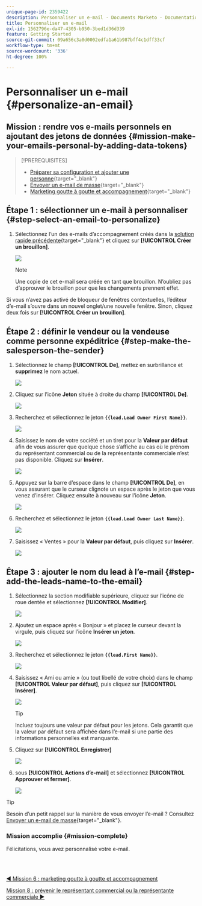```yaml
---
unique-page-id: 2359422
description: Personnaliser un e-mail - Documents Marketo - Documentation du produit
title: Personnaliser un e-mail
exl-id: 1562796e-da47-4305-b950-3bed1d36d339
feature: Getting Started
source-git-commit: 09a656c3a0d0002edfa1a61b987bff4c1dff33cf
workflow-type: tm+mt
source-wordcount: '336'
ht-degree: 100%

---
```


# Personnaliser un e-mail {#personalize-an-email}

## Mission : rendre vos e-mails personnels en ajoutant des jetons de données {#mission-make-your-emails-personal-by-adding-data-tokens}

>[!PREREQUISITES]
>
>* [Préparer sa configuration et ajouter une personne](/help/marketo/getting-started/quick-wins/get-set-up-and-add-a-person.md){target="_blank"}
>* [Envoyer un e-mail de masse](/help/marketo/getting-started/quick-wins/send-an-email.md){target="_blank"}
>* [Marketing goutte à goutte et accompagnement](/help/marketo/getting-started/quick-wins/drip-drip-nurture.md){target="_blank"}

## Étape 1 : sélectionner un e-mail à personnaliser {#step-select-an-email-to-personalize}

1. Sélectionnez l’un des e-mails d’accompagnement créés dans la [solution rapide précédente](/help/marketo/getting-started/quick-wins/drip-drip-nurture.md){target="_blank"} et cliquez sur **[!UICONTROL Créer un brouillon]**.

   ![](assets/personalize-an-email-1.png)

   >[!NOTE]
   >
   >Une copie de cet e-mail sera créée en tant que brouillon. N’oubliez pas d’approuver le brouillon pour que les changements prennent effet.

Si vous n’avez pas activé de bloqueur de fenêtres contextuelles, l’éditeur d’e-mail s’ouvre dans un nouvel onglet/une nouvelle fenêtre. Sinon, cliquez deux fois sur **[!UICONTROL Créer un brouillon]**.

## Étape 2 : définir le vendeur ou la vendeuse comme personne expéditrice {#step-make-the-salesperson-the-sender}

1. Sélectionnez le champ **[!UICONTROL De]**, mettez en surbrillance et **supprimez** le nom actuel.

   ![](assets/personalize-an-email-2.png)

1. Cliquez sur l’icône **Jeton** située à droite du champ **[!UICONTROL De]**.

   ![](assets/personalize-an-email-3.png)

1. Recherchez et sélectionnez le jeton **`{{lead.Lead Owner First Name}}`**.

   ![](assets/personalize-an-email-4.png)

1. Saisissez le nom de votre société et un tiret pour la **Valeur par défaut** afin de vous assurer que quelque chose s’affiche au cas où le prénom du représentant commercial ou de la représentante commerciale n’est pas disponible. Cliquez sur **Insérer**.

   ![](assets/personalize-an-email-5.png)

1. Appuyez sur la barre d’espace dans le champ **[!UICONTROL De]**, en vous assurant que le curseur clignote un espace après le jeton que vous venez d’insérer. Cliquez ensuite à nouveau sur l’icône **Jeton**.

   ![](assets/personalize-an-email-6.png)

1. Recherchez et sélectionnez le jeton **`{{lead.Lead Owner Last Name}}`**.

   ![](assets/personalize-an-email-7.png)

1. Saisissez « Ventes » pour la **Valeur par défaut**, puis cliquez sur **Insérer**.

   ![](assets/personalize-an-email-8.png)

## Étape 3 : ajouter le nom du lead à l’e-mail {#step-add-the-leads-name-to-the-email}

1. Sélectionnez la section modifiable supérieure, cliquez sur l’icône de roue dentée et sélectionnez **[!UICONTROL Modifier]**.

   ![](assets/personalize-an-email-9.png)

1. Ajoutez un espace après « Bonjour » et placez le curseur devant la virgule, puis cliquez sur l’icône **Insérer un jeton**.

   ![](assets/personalize-an-email-10.png)

1. Recherchez et sélectionnez le jeton **`{{lead.First Name}}`**.

   ![](assets/personalize-an-email-11.png)

1. Saisissez « Ami ou amie » (ou tout libellé de votre choix) dans le champ **[!UICONTROL Valeur par défaut]**, puis cliquez sur **[!UICONTROL Insérer]**.

   ![](assets/personalize-an-email-12.png)

   >[!TIP]
   >
   >Incluez toujours une valeur par défaut pour les jetons. Cela garantit que la valeur par défaut sera affichée dans l’e-mail si une partie des informations personnelles est manquante.

1. Cliquez sur **[!UICONTROL Enregistrer]**

   ![](assets/personalize-an-email-13.png)

1. sous **[!UICONTROL Actions d’e-mail]** et sélectionnez **[!UICONTROL Approuver et fermer]**.

   ![](assets/personalize-an-email-14.png)

>[!TIP]
>
>Besoin d’un petit rappel sur la manière de vous envoyer l’e-mail ? Consultez [Envoyer un e-mail de masse](/help/marketo/getting-started/quick-wins/send-an-email.md){target="_blank"}.

### Mission accomplie {#mission-complete}

Félicitations, vous avez personnalisé votre e-mail.

<br> 

[◄ Mission 6 : marketing goutte à goutte et accompagnement](/help/marketo/getting-started/quick-wins/drip-drip-nurture.md)

[Mission 8 : prévenir le représentant commercial ou la représentante commerciale ►](/help/marketo/getting-started/quick-wins/alert-the-sales-rep.md)
